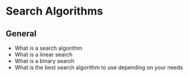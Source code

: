 # Search Algorithms

## General
- What is a search algorithm
- What is a linear search
- What is a binary search
- What is the best search algorithm to use depending on your needs
